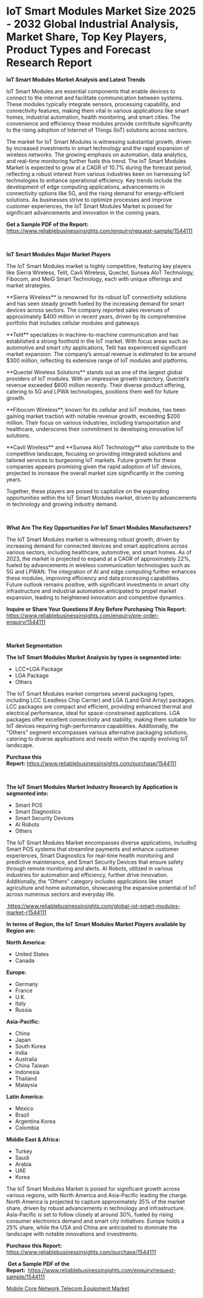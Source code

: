 <p><h1>IoT Smart Modules Market Size 2025 - 2032 Global Industrial Analysis, Market Share, Top Key Players, Product Types and Forecast Research Report</h1></p><p><strong>IoT Smart Modules Market Analysis and Latest Trends</strong></p>
<p><p>IoT Smart Modules are essential components that enable devices to connect to the internet and facilitate communication between systems. These modules typically integrate sensors, processing capability, and connectivity features, making them vital in various applications like smart homes, industrial automation, health monitoring, and smart cities. The convenience and efficiency these modules provide contribute significantly to the rising adoption of Internet of Things (IoT) solutions across sectors.</p><p>The market for IoT Smart Modules is witnessing substantial growth, driven by increased investments in smart technology and the rapid expansion of wireless networks. The growing emphasis on automation, data analytics, and real-time monitoring further fuels this trend. The IoT Smart Modules Market is expected to grow at a CAGR of 10.7% during the forecast period, reflecting a robust interest from various industries keen on harnessing IoT technologies to enhance operational efficiency. Key trends include the development of edge computing applications, advancements in connectivity options like 5G, and the rising demand for energy-efficient solutions. As businesses strive to optimize processes and improve customer experiences, the IoT Smart Modules Market is poised for significant advancements and innovation in the coming years.</p></p>
<p><strong>Get a Sample PDF of the Report:&nbsp;</strong> <a href="https://www.reliablebusinessinsights.com/enquiry/request-sample/1544111?utm_campaign=2250&utm_medium=2&utm_source=Github&utm_content=ia&utm_term=15022025&utm_id=iot-smart-modules">https://www.reliablebusinessinsights.com/enquiry/request-sample/1544111</a></p>
<p>&nbsp;</p>
<p><strong>IoT Smart Modules Major Market Players</strong></p>
<p><p>The IoT Smart Modules market is highly competitive, featuring key players like Sierra Wireless, Telit, Cavli Wireless, Quectel, Sunsea AIoT Technology, Fibocom, and MeiG Smart Technology, each with unique offerings and market strategies.</p><p>**Sierra Wireless** is renowned for its robust IoT connectivity solutions and has seen steady growth fueled by the increasing demand for smart devices across sectors. The company reported sales revenues of approximately $400 million in recent years, driven by its comprehensive portfolio that includes cellular modules and gateways.</p><p>**Telit** specializes in machine-to-machine communication and has established a strong foothold in the IoT market. With focus areas such as automotive and smart city applications, Telit has experienced significant market expansion. The company’s annual revenue is estimated to be around $300 million, reflecting its extensive range of IoT modules and platforms.</p><p>**Quectel Wireless Solutions** stands out as one of the largest global providers of IoT modules. With an impressive growth trajectory, Quectel’s revenue exceeded $600 million recently. Their diverse product offering, catering to 5G and LPWA technologies, positions them well for future growth.</p><p>**Fibocom Wireless**, known for its cellular and IoT modules, has been gaining market traction with notable revenue growth, exceeding $200 million. Their focus on various industries, including transportation and healthcare, underscores their commitment to developing innovative IoT solutions.</p><p>**Cavli Wireless** and **Sunsea AIoT Technology** also contribute to the competitive landscape, focusing on providing integrated solutions and tailored services to burgeoning IoT markets. Future growth for these companies appears promising given the rapid adoption of IoT devices, projected to increase the overall market size significantly in the coming years. </p><p>Together, these players are poised to capitalize on the expanding opportunities within the IoT Smart Modules market, driven by advancements in technology and growing industry demand.</p></p>
<p>&nbsp;</p>
<p><strong>What Are The Key Opportunities For IoT Smart Modules Manufacturers?</strong></p>
<p><p>The IoT Smart Modules market is witnessing robust growth, driven by increasing demand for connected devices and smart applications across various sectors, including healthcare, automotive, and smart homes. As of 2023, the market is projected to expand at a CAGR of approximately 22%, fueled by advancements in wireless communication technologies such as 5G and LPWAN. The integration of AI and edge computing further enhances these modules, improving efficiency and data processing capabilities. Future outlook remains positive, with significant investments in smart city infrastructure and industrial automation anticipated to propel market expansion, leading to heightened innovation and competitive dynamics.</p></p>
<p><strong>Inquire or Share Your Questions If Any Before Purchasing This Report:</strong> <a href="https://www.reliablebusinessinsights.com/enquiry/pre-order-enquiry/1544111?utm_campaign=2250&utm_medium=2&utm_source=Github&utm_content=ia&utm_term=15022025&utm_id=iot-smart-modules">https://www.reliablebusinessinsights.com/enquiry/pre-order-enquiry/1544111</a></p>
<p>&nbsp;</p>
<p><strong>Market Segmentation</strong></p>
<p><strong>The IoT Smart Modules Market Analysis by types is segmented into:</strong></p>
<p><ul><li>LCC+LGA Package</li><li>LGA Package</li><li>Others</li></ul></p>
<p><p>The IoT Smart Modules market comprises several packaging types, including LCC (Leadless Chip Carrier) and LGA (Land Grid Array) packages. LCC packages are compact and efficient, providing enhanced thermal and electrical performance, ideal for space-constrained applications. LGA packages offer excellent connectivity and stability, making them suitable for IoT devices requiring high-performance capabilities. Additionally, the "Others" segment encompasses various alternative packaging solutions, catering to diverse applications and needs within the rapidly evolving IoT landscape.</p></p>
<p><strong>Purchase this Report:&nbsp;</strong><a href="https://www.reliablebusinessinsights.com/purchase/1544111?utm_campaign=2250&utm_medium=2&utm_source=Github&utm_content=ia&utm_term=15022025&utm_id=iot-smart-modules">https://www.reliablebusinessinsights.com/purchase/1544111</a></p>
<p>&nbsp;</p>
<p><strong>The IoT Smart Modules Market Industry Research by Application is segmented into:</strong></p>
<p><ul><li>Smart POS</li><li>Smart Diagnostics</li><li>Smart Security Devices</li><li>AI Robots</li><li>Others</li></ul></p>
<p><p>The IoT Smart Modules Market encompasses diverse applications, including Smart POS systems that streamline payments and enhance customer experiences, Smart Diagnostics for real-time health monitoring and predictive maintenance, and Smart Security Devices that ensure safety through remote monitoring and alerts. AI Robots, utilized in various industries for automation and efficiency, further drive innovation. Additionally, the "Others" category includes applications like smart agriculture and home automation, showcasing the expansive potential of IoT across numerous sectors and everyday life.</p></p>
<p><a href="https://www.reliablebusinessinsights.com/global-iot-smart-modules-market-r1544111?utm_campaign=2250&utm_medium=2&utm_source=Github&utm_content=ia&utm_term=15022025&utm_id=iot-smart-modules">&nbsp;https://www.reliablebusinessinsights.com/global-iot-smart-modules-market-r1544111</a></p>
<p><strong>In terms of Region, the IoT Smart Modules Market Players available by Region are:</strong></p>
<p>
    <p> <strong> North America: </strong>
        <ul>
            <li>United States</li>
            <li>Canada</li>
        </ul>
        </p> 
    <p> <strong> Europe: </strong>
        <ul>
            <li>Germany</li>
            <li>France</li>
            <li>U.K.</li>
            <li>Italy</li>
            <li>Russia</li>
        </ul>
        </p> 
    <p> <strong> Asia-Pacific: </strong>
        <ul>
            <li>China</li>
            <li>Japan</li>
            <li>South Korea</li>
            <li>India</li>
            <li>Australia</li>
            <li>China Taiwan</li>
            <li>Indonesia</li>
            <li>Thailand</li>
            <li>Malaysia</li>
        </ul>
        </p> 
    <p> <strong> Latin America: </strong>
        <ul>
            <li>Mexico</li>
            <li>Brazil</li>
            <li>Argentina Korea</li>
            <li>Colombia</li>
        </ul>
        </p> 
    <p> <strong> Middle East & Africa: </strong>
        <ul>
            <li>Turkey</li>
            <li>Saudi</li>
            <li>Arabia</li>
            <li>UAE</li>
            <li>Korea</li>
        </ul>
    </p>
    </p>
<p><p>The IoT Smart Modules Market is poised for significant growth across various regions, with North America and Asia-Pacific leading the charge. North America is projected to capture approximately 35% of the market share, driven by robust advancements in technology and infrastructure. Asia-Pacific is set to follow closely at around 30%, fueled by rising consumer electronics demand and smart city initiatives. Europe holds a 25% share, while the USA and China are anticipated to dominate the landscape with notable innovations and investments.</p></p>
<p><strong>Purchase this Report: </strong><a href="https://www.reliablebusinessinsights.com/purchase/1544111?utm_campaign=2250&utm_medium=2&utm_source=Github&utm_content=ia&utm_term=15022025&utm_id=iot-smart-modules">https://www.reliablebusinessinsights.com/purchase/1544111</a></p>
<p>&nbsp;<strong>Get a Sample PDF of the Report:&nbsp;&nbsp;</strong><a href="https://www.reliablebusinessinsights.com/enquiry/request-sample/1544111?utm_campaign=2250&utm_medium=2&utm_source=Github&utm_content=ia&utm_term=15022025&utm_id=iot-smart-modules">https://www.reliablebusinessinsights.com/enquiry/request-sample/1544111</a></p>
<p><strong></strong></p>
<p><p><a href="https://github.com/jeastefanowicz7816/Market-Research-Report-List-1/blob/main/mobile-core-network-telecom-equipment-market.md?utm_campaign=2250&utm_medium=2&utm_source=Github&utm_content=ia&utm_term=15022025&utm_id=iot-smart-modules">Mobile Core Network Telecom Equipment Market</a></p></p>